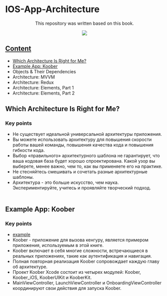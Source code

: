 # IOS-App-Architecture

<p align='center'>
This repository was written based on this book.
<p align='center'>
</p>
<p align='center'>
 <a href='https://www.raywenderlich.com/books/advanced-ios-app-architecture' target="_blank">
    <img src="https://img.shields.io/badge/App Architecture-inactive"/>
<p align='center'>
</p>
   
## Content
- [Which Architecture Is Right for Me?](https://github.com/egorskikh/IOS-App-Architecture#which-architecture-is-right-for-me)
- [Example App: Koober](https://github.com/egorskikh/IOS-App-Architecture#example-app-koober)
- Objects & Their Dependencies
- Architecture: MVVM
- Architecture: Redux
- Architecture: Elements, Part 1
- Architecture: Elements, Part 2

## Which Architecture Is Right for Me?
### Key points
- Не существует идеальной универсальной архитектуры приложения.
- Вы можете использовать архитектуру для повышения скорости работы вашей команды, повышения качества кода и повышения гибкости кода.
- Выбор «правильного» архитектурного шаблона не гарантирует, что ваша кодовая база будет хорошо спроектирована. Какой узор вы выберете, менее важно, чем то, как вы применяете его на практике.
- Не стесняйтесь смешивать и сочетать разные архитектурные шаблоны.
- Архитектура - это больше искусство, чем наука. Экспериментируйте, учитесь и проявляйте творческий подход.
<br> </br>
## Example App: Koober
### Key points
- [example](https://github.com/egorskikh/IOS-App-Architecture/tree/main/example-app/KooberApp)
- Koober - приложение для вызова кенгуру, является примером приложения, используемым в этой книге.
- Koober включает в себя многие сложности, встречающиеся в реальных приложениях, такие как аутентификация и навигация.
- Полная повторная реализация Koober сопровождает каждую главу об архитектуре.
- Проект Koober Xcode состоит из четырех модулей: Koober, Koober_iOS, KooberUIKit и KooberKit.
- MainViewController, LaunchViewController и OnboardingViewController координируют свои действия для запуска Koober.
<br> </br>
